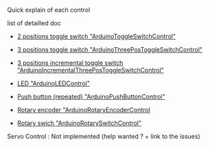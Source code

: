 
Quick explain of each control

list of detailled doc


* [2 positions toggle switch "ArduinoToggleSwitchControl"](controls/ctrl-2pos-toggle.md)
* [3 positions toggle switch "ArduinoThreePosToggleSwitchControl"](controls/ctrl-3pos-toggle.md)
* [3 positions incremental toggle switch "ArduinoIncrementalThreePosToggleSwitchControl"](controls/ctrl-incremental-3pos-toggle.md)

* [LED "ArduinoLEDControl"](controls/ctrl-led.md)
* [Push button (repeated) "ArduinoPushButtonControl"](controls/ctrl-push-button.md)
* [Rotary encoder "ArduinoRotaryEncoderControl](controls/ctrl-rotary-encoder.md)
* [Rotary swich "ArduinoRotarySwitchControl"](controls/ctrl-rotary-switch.md)


Servo Control : Not implemented (help wanted ? + link to the issues)
